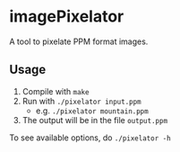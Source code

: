 # imagePixelator

A tool to pixelate PPM format images.

## Usage

1. Compile with `make`
2. Run with `./pixelator input.ppm`
	* e.g. `./pixelator mountain.ppm`
3. The output will be in the file `output.ppm`

To see available options, do `./pixelator -h`
